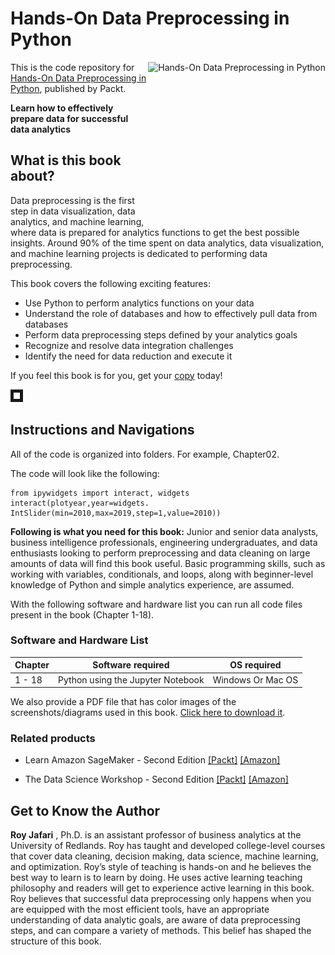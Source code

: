 # Hands-On Data Preprocessing in Python

<a href="https://www.packtpub.com/product/hands-on-data-preprocessing-in-python/9781801072137"><img src="https://static.packt-cdn.com/products/9781801072137/cover/smaller" alt="Hands-On Data Preprocessing in Python" height="256px" align="right"></a>

This is the code repository for [Hands-On Data Preprocessing in Python](https://www.packtpub.com/product/hands-on-data-preprocessing-in-python/9781801072137), published by Packt.

**Learn how to effectively prepare data for successful data analytics**

## What is this book about?
Data preprocessing is the first step in data visualization, data analytics, and machine learning, where data is prepared for analytics functions to get the best possible insights. Around 90% of the time spent on data analytics, data visualization, and machine learning projects is dedicated to performing data preprocessing.

This book covers the following exciting features: 
* Use Python to perform analytics functions on your data
* Understand the role of databases and how to effectively pull data from databases
* Perform data preprocessing steps defined by your analytics goals
* Recognize and resolve data integration challenges
* Identify the need for data reduction and execute it

If you feel this book is for you, get your [copy](https://www.amazon.com/dp/1801072132) today!

<a href="https://www.packtpub.com/?utm_source=github&utm_medium=banner&utm_campaign=GitHubBanner"><img src="https://raw.githubusercontent.com/PacktPublishing/GitHub/master/GitHub.png" 
alt="https://www.packtpub.com/" border="5" /></a>


## Instructions and Navigations
All of the code is organized into folders. For example, Chapter02.

The code will look like the following:
```
from ipywidgets import interact, widgets
interact(plotyear,year=widgets.
IntSlider(min=2010,max=2019,step=1,value=2010))
```

**Following is what you need for this book:**
Junior and senior data analysts, business intelligence professionals, engineering undergraduates, and data enthusiasts looking to perform preprocessing and data cleaning on large amounts of data will find this book useful. Basic programming skills, such as working with variables, conditionals, and loops, along with beginner-level knowledge of Python and simple analytics experience, are assumed.

With the following software and hardware list you can run all code files present in the book (Chapter 1-18).

### Software and Hardware List

| Chapter  | Software required                   | OS required                        |
| -------- | ------------------------------------| -----------------------------------|
| 1  - 18      | Python using the Jupyter Notebook                  | Windows Or Mac OS |


We also provide a PDF file that has color images of the screenshots/diagrams used in this book. [Click here to download it](https://static.packt-cdn.com/downloads/9781801072137_ColorImages.pdf).


### Related products 
* Learn Amazon SageMaker - Second Edition [[Packt]](https://www.packtpub.com/product/learn-amazon-sagemaker-second-edition/9781801817950) [[Amazon]](https://www.amazon.com/dp/1801817952)

* The Data Science Workshop - Second Edition [[Packt]](https://www.packtpub.com/product/the-data-science-workshop-second-edition/9781800566927) [[Amazon]](https://www.amazon.com/dp/1800566921)

## Get to Know the Author
**Roy Jafari**
, Ph.D. is an assistant professor of business analytics at the University of Redlands.
Roy has taught and developed college-level courses that cover data cleaning, decision making, data science, machine learning, and optimization.
Roy’s style of teaching is hands-on and he believes the best way to learn is to learn by doing. He uses active learning teaching philosophy and readers will get to experience active learning in this book.
Roy believes that successful data preprocessing only happens when you are equipped with the most efficient tools, have an appropriate understanding of data analytic goals, are aware of data preprocessing steps, and can compare a variety of methods. This belief has shaped the structure of this book.

